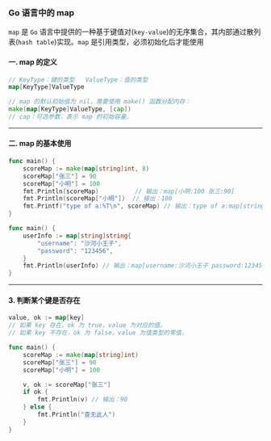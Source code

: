 ### Go 语言中的 map
`map` 是 `Go` 语言中提供的一种基于键值对(`key-value`)的无序集合，其内部通过散列表(`hash table`)实现。`map` 是引用类型，必须初始化后才能使用

#### 一. map 的定义
```go
// KeyType：键的类型   ValueType：值的类型
map[KeyType]ValueType

// map 的默认初始值为 nil，需要使用 make() 函数分配内存：
make(map[KeyType]ValueType, [cap])
// cap：可选参数，表示 map 的初始容量。
```
---
#### 二. map 的基本使用
```go
func main() {
    scoreMap := make(map[string]int, 8)
    scoreMap["张三"] = 90
    scoreMap["小明"] = 100
    fmt.Println(scoreMap)          // 输出：map[小明:100 张三:90]
    fmt.Println(scoreMap["小明"])  // 输出：100
    fmt.Printf("type of a:%T\n", scoreMap) // 输出：type of a:map[string]int
}

func main() {
    userInfo := map[string]string{
        "username": "沙河小王子",
        "password": "123456",
    }
    fmt.Println(userInfo) // 输出：map[username:沙河小王子 password:123456]
}
```
---

#### 3. 判断某个键是否存在
```go
value, ok := map[key]
// 如果 key 存在，ok 为 true，value 为对应的值。
// 如果 key 不存在，ok 为 false，value 为值类型的零值。
```

```go
func main() {
    scoreMap := make(map[string]int)
    scoreMap["张三"] = 90
    scoreMap["小明"] = 100

    v, ok := scoreMap["张三"]
    if ok {
        fmt.Println(v) // 输出：90
    } else {
        fmt.Println("查无此人")
    }
}
```
